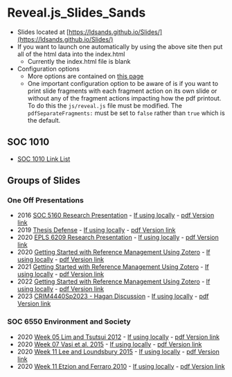 # Reveal.js_Slides_Sands

<!-- link to this slide [here](https://github.com/ldsands/Slides/blob/master/SlideLinks.md) -->

- Slides located at [https://ldsands.github.io/Slides/](https://ldsands.github.io/Slides/)
- If you want to launch one automatically by using the above site then put all of the html data into the index.html
    - Currently the index.html file is blank
- Configuration options
    - More options are contained on [this page](https://github.com/hakimel/reveal.js)
    - One important configuration option to be aware of is if you want to print slide fragments with each fragment action on its own slide or without any of the fragment actions impacting how the pdf printout. To do this the `js/reveal.js` file must be modified. The `pdfSeparateFragments:` must be set to `false` rather than `true` which is the default.

## SOC 1010

- [SOC 1010 Link List](https://github.com/ldsands/Slides/blob/master/SOC1010.md)

## Groups of Slides

### One Off Presentations

- 2016 [SOC 5160 Research Presentation](https://ldsands.github.io/Slides/MainSlides/OneOffPresentations/2016_12_Levi_Sands_5160_Res_Pres.html) - [If using locally](Slides/MainSlides/OneOffPresentations/2016_12_Levi_Sands_5160_Res_Pres.html) - [pdf Version link](https://ldsands.github.io/Slides/MainSlides/OneOffPresentations/2016_12_Levi_Sands_5160_Res_Pres.html?print-pdf)
- 2019 [Thesis Defense](https://ldsands.github.io/Slides/MainSlides/OneOffPresentations/Levi_Sands_Thesis_Presentation.html) - [If using locally](Slides/MainSlides/OneOffPresentations/Levi_Sands_Thesis_Presentation.html) - [pdf Version link](https://ldsands.github.io/Slides/MainSlides/OneOffPresentations/Levi_Sands_Thesis_Presentation.html?print-pdf)
- 2020 [EPLS 6209 Research Presentation](https://ldsands.github.io/Slides/MainSlides/OneOffPresentations/2020_05_Levi_Sands_EPLS_6209_Presentation.html) - [If using locally](Slides/MainSlides/OneOffPresentations/2020_05_Levi_Sands_EPLS_6209_Presentation.html) - [pdf Version link](https://ldsands.github.io/Slides/MainSlides/OneOffPresentations/2020_05_Levi_Sands_EPLS_6209_Presentation.html?print-pdf)
- 2020 [Getting Started with Reference Management Using Zotero](https://ldsands.github.io/Slides/MainSlides/OneOffPresentations/2020_09_Levi_Sands_Ref_Man_Zotero.html) - [If using locally](Slides/MainSlides/OneOffPresentations/2020_09_Levi_Sands_Ref_Man_Zotero.html) - [pdf Version link](https://ldsands.github.io/Slides/MainSlides/OneOffPresentations/2020_09_Levi_Sands_Ref_Man_Zotero.html?print-pdf)
- 2021 [Getting Started with Reference Management Using Zotero](https://ldsands.github.io/Slides/MainSlides/OneOffPresentations/2021_10_01_Levi_Sands_Ref_Man_Zotero.html) - [If using locally](Slides/MainSlides/OneOffPresentations/2021_10_01_Levi_Sands_Ref_Man_Zotero.html) - [pdf Version link](https://ldsands.github.io/Slides/MainSlides/OneOffPresentations/2021_10_01_Levi_Sands_Ref_Man_Zotero.html?print-pdf)
- 2022 [Getting Started with Reference Management Using Zotero](https://ldsands.github.io/Slides/MainSlides/OneOffPresentations/2022_09_29_Levi_Sands_Ref_Man_Zotero.html) - [If using locally](Slides/MainSlides/OneOffPresentations/2022_09_29_Levi_Sands_Ref_Man_Zotero.html) - [pdf Version link](https://ldsands.github.io/Slides/MainSlides/OneOffPresentations/2022_09_29_Levi_Sands_Ref_Man_Zotero.html?print-pdf)
- 2023 [CRIM4440Sp2023 - Hagan Discussion](https://ldsands.github.io/Slides/MainSlides/OneOffPresentations/2023_02_23_Levi_Sands_White_Collar_Crime_Hagan_Discussion.html) - [If using locally](Slides/MainSlides/OneOffPresentations/2023_02_23_Levi_Sands_White_Collar_Crime_Hagan_Discussion.html) - [pdf Version link](https://ldsands.github.io/Slides/MainSlides/OneOffPresentations/2023_02_23_Levi_Sands_White_Collar_Crime_Hagan_Discussion.html?print-pdf)

### SOC 6550 Environment and Society

- 2020 [Week 05 Lim and Tsutsui 2012](https://ldsands.github.io/Slides/MainSlides/2020_01_SOC_6550_Environment_and_Society/WWeek_05_Lim_and_Tsutsui_2012_Levi_Sands.html) - [If using locally](Slides/MainSlides/2020_01_SOC_6550_Environment_and_Society/WWeek_05_Lim_and_Tsutsui_2012_Levi_Sands.html) - [pdf Version link](https://ldsands.github.io/Slides/MainSlides/2020_01_SOC_6550_Environment_and_Society/WWeek_05_Lim_and_Tsutsui_2012_Levi_Sands.html?print-pdf)
- 2020 [Week 07 Vasi et al. 2015](https://ldsands.github.io/Slides/MainSlides/2020_01_SOC_6550_Environment_and_Society/Week_07_Vasi_et_al_2015_Levi_Sands.html) - [If using locally](Slides/MainSlides/2020_01_SOC_6550_Environment_and_Society/Week_07_Vasi_et_al_2015_Levi_Sands.html) - [pdf Version link](https://ldsands.github.io/Slides/MainSlides/2020_01_SOC_6550_Environment_and_Society/Week_07_Vasi_et_al_2015_Levi_Sands.html?print-pdf)
- 2020 [Week 11 Lee and Loundsbury 2015](https://ldsands.github.io/Slides/MainSlides/2020_01_SOC_6550_Environment_and_Society/Week_11_Lee_and_Lounsbury_2015_Levi_Sands.html) - [If using locally](Slides/MainSlides/2020_01_SOC_6550_Environment_and_Society/Week_11_Lee_and_Lounsbury_2015_Levi_Sands.html) - [pdf Version link](https://ldsands.github.io/Slides/MainSlides/2020_01_SOC_6550_Environment_and_Society/Week_11_Lee_and_Lounsbury_2015_Levi_Sands.html?print-pdf)
- 2020 [Week 11 Etzion and Ferraro 2010](https://ldsands.github.io/Slides/MainSlides/2020_01_SOC_6550_Environment_and_Society/Week_11_Etzion_and_Ferraro_2010_Levi_Sands.html) - [If using locally](Slides/MainSlides/2020_01_SOC_6550_Environment_and_Society/Week_11_Etzion_and_Ferraro_2010_Levi_Sands.html) - [pdf Version link](https://ldsands.github.io/Slides/MainSlides/2020_01_SOC_6550_Environment_and_Society/Week_11_Etzion_and_Ferraro_2010_Levi_Sands.html?print-pdf)

<!--
### Poli Soc Comp Topics

#### 01 Theories of Power and the State

- [Theories of Power and the State](https://ldsands.github.io/Slides/MainSlides/poli_soc_comp_topics/01_theories_of_power_and_the_state.html) - [If using locally](Slides//MainSlides/poli_soc_comp_topics/01_theories_of_power_and_the_state.html) - [pdf Version link](https://ldsands.github.io/Slides//MainSlides/poli_soc_comp_topics/01_theories_of_power_and_the_state.html?print-pdf)

#### 02 Political Culture

- [Political Culture](https://ldsands.github.io/Slides/MainSlides/poli_soc_comp_topics/02_political_culture.html) - [If using locally](Slides//MainSlides/poli_soc_comp_topics/02_political_culture.html) - [pdf Version link](https://ldsands.github.io/Slides//MainSlides/poli_soc_comp_topics/02_political_culture.html?print-pdf)

#### 03 Political Economy

- [Political Economy](https://ldsands.github.io/Slides/MainSlides/poli_soc_comp_topics/03_political_economy.html) - [If using locally](Slides//MainSlides/poli_soc_comp_topics/03_political_economy.html) - [pdf Version link](https://ldsands.github.io/Slides//MainSlides/poli_soc_comp_topics/03_political_economy.html?print-pdf)

#### 04 Social Relations (Race, Immigration, Family, etc.) and Policymaking

- [Social Relations (Race, Immigration, Family, etc.) and Policymaking](https://ldsands.github.io/Slides/MainSlides/poli_soc_comp_topics/04_social_relations_race_immigration_family_etc_and_policymaking.html) - [If using locally](Slides//MainSlides/poli_soc_comp_topics/04_social_relations_race_immigration_family_etc_and_policymaking.html) - [pdf Version link](https://ldsands.github.io/Slides//MainSlides/poli_soc_comp_topics/04_social_relations_race_immigration_family_etc_and_policymaking.html?print-pdf)

#### 05 Political Participation and Voting

- [Political Participation and Voting](https://ldsands.github.io/Slides/MainSlides/poli_soc_comp_topics/05_political_participation_and_voting.html) - [If using locally](Slides//MainSlides/poli_soc_comp_topics/05_political_participation_and_voting.html) - [pdf Version link](https://ldsands.github.io/Slides//MainSlides/poli_soc_comp_topics/05_political_participation_and_voting.html?print-pdf)

#### 06 Violence and Terrorism

- [Violence and Terrorism](https://ldsands.github.io/Slides/MainSlides/poli_soc_comp_topics/06_violence_and_terrorism.html) - [If using locally](Slides//MainSlides/poli_soc_comp_topics/06_violence_and_terrorism.html) - [pdf Version link](https://ldsands.github.io/Slides//MainSlides/poli_soc_comp_topics/06_violence_and_terrorism.html?print-pdf)

#### 07 Localism, Globalization, and International Governance

- [Localism, Globalization, and International Governance](https://ldsands.github.io/Slides/MainSlides/poli_soc_comp_topics/07_localism_globalization_and_international_governance.html) - [If using locally](Slides//MainSlides/poli_soc_comp_topics/07_localism_globalization_and_international_governance.html) - [pdf Version link](https://ldsands.github.io/Slides//MainSlides/poli_soc_comp_topics/07_localism_globalization_and_international_governance.html?print-pdf)

#### 08 Social Movements and Collective Behavior

- [Social Movements and Collective Behavior](https://ldsands.github.io/Slides/MainSlides/poli_soc_comp_topics/08_social_movements_and_collective_behavior.html) - [If using locally](Slides//MainSlides/poli_soc_comp_topics/08_social_movements_and_collective_behavior.html) - [pdf Version link](https://ldsands.github.io/Slides//MainSlides/poli_soc_comp_topics/08_social_movements_and_collective_behavior.html?print-pdf)

#### 09 Authoritarianism and Democratization

- [Authoritarianism and Democratization](https://ldsands.github.io/Slides/MainSlides/poli_soc_comp_topics/09_authoritarianism_and_democratization.html) - [If using locally](Slides//MainSlides/poli_soc_comp_topics/09_authoritarianism_and_democratization.html) - [pdf Version link](https://ldsands.github.io/Slides//MainSlides/poli_soc_comp_topics/09_authoritarianism_and_democratization.html?print-pdf)

#### 10 Social Capital and Civil Society

- [Social Capital and Civil Society](https://ldsands.github.io/Slides/MainSlides/poli_soc_comp_topics/10_social_capital_and_civil_society.html) - [If using locally](Slides//MainSlides/poli_soc_comp_topics/10_social_capital_and_civil_society.html) - [pdf Version link](https://ldsands.github.io/Slides//MainSlides/poli_soc_comp_topics/10_social_capital_and_civil_society.html?print-pdf)
-->
